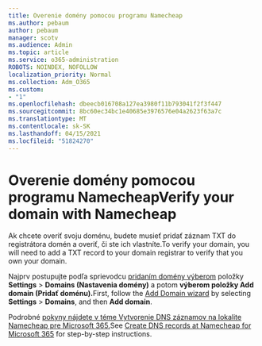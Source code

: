 ```yaml
---
title: Overenie domény pomocou programu Namecheap
ms.author: pebaum
author: pebaum
manager: scotv
ms.audience: Admin
ms.topic: article
ms.service: o365-administration
ROBOTS: NOINDEX, NOFOLLOW
localization_priority: Normal
ms.collection: Adm_O365
ms.custom:
- "1"
ms.openlocfilehash: dbeecb016708a127ea3980f11b793041f2f3f447
ms.sourcegitcommit: 8bc60ec34bc1e40685e3976576e04a2623f63a7c
ms.translationtype: MT
ms.contentlocale: sk-SK
ms.lasthandoff: 04/15/2021
ms.locfileid: "51824270"
---
```

# <a name="verify-your-domain-with-namecheap"></a><span data-ttu-id="a7268-102">Overenie domény pomocou programu Namecheap</span><span class="sxs-lookup"><span data-stu-id="a7268-102">Verify your domain with Namecheap</span></span>

<span data-ttu-id="a7268-103">Ak chcete overiť svoju doménu, budete musieť pridať záznam TXT do registrátora domén a overiť, či ste ich vlastníte.</span><span class="sxs-lookup"><span data-stu-id="a7268-103">To verify your domain, you will need to add a TXT record to your domain registrar to verify that you own your domain.</span></span> 

<span data-ttu-id="a7268-104">Najprv postupujte podľa sprievodcu [pridaním domény výberom](https://admin.microsoft.com/Adminportal#/Domains) položky **Settings** \> **Domains (Nastavenia domény)** a potom **výberom položky Add domain (Pridať doménu).**</span><span class="sxs-lookup"><span data-stu-id="a7268-104">First, follow the [Add Domain wizard](https://admin.microsoft.com/Adminportal#/Domains) by selecting **Settings** \> **Domains**, and then **Add domain**.</span></span>
  
<span data-ttu-id="a7268-105">Podrobné [pokyny nájdete v téme Vytvorenie DNS záznamov na lokalite Namecheap pre Microsoft 365.](https://docs.microsoft.com/microsoft-365/admin/dns/create-dns-records-at-namecheap)</span><span class="sxs-lookup"><span data-stu-id="a7268-105">See [Create DNS records at Namecheap for Microsoft 365](https://docs.microsoft.com/microsoft-365/admin/dns/create-dns-records-at-namecheap) for step-by-step instructions.</span></span>